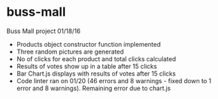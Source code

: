 # buss-mall
Buss Mall project
01/18/16
* Products object constructor function implemented<br>
* Three random pictures are generated<br>
* No of clicks for each product and total clicks calculated<br>
* Results of votes show up in a table after 15 clicks<br>
* Bar Chart.js displays with results of votes after 15 clicks<br>
* Code linter ran on 01/20 (46 errors and 8 warnings - fixed down to 1 error and 8 warnings). Remaining error due to chart.js
